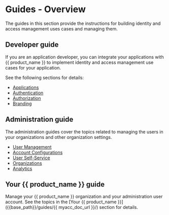 # Guides - Overview

The guides in this section provide the instructions for building identity and access management uses cases and managing them.

## Developer guide

If you are an application developer, you can integrate your applications with {{ product_name }} to implement identity and access management use cases for your application.

See the following sections for details:

- [Applications]({{base_path}}/guides/applications/)
- [Authentication]({{base_path}}/guides/authentication/)
- [Authorization]({{base_path}}/guides/authorization/)
- [Branding]({{base_path}}/guides/branding/)


## Administration guide

The administration guides cover the topics related to managing the users in your organizations and other organization settings.

- [User Management]({{base_path}}/guides/users/)
- [Account Configurations]({{base_path}}/guides/account-configurations/)
- [User Self-Service]({{base_path}}/guides/user-self-service/)
- [Organizations]({{base_path}}/guides/organization-management/)
- [Analytics]({{base_path}}/guides/analytics/elk-analytics/)

## Your {{ product_name }} guide

Manage your {{ product_name }} organization and your administration user account. See the topics in the [Your {{ product_name }}]({{base_path}}/guides/{{ myacc_doc_url }}/) section for details.